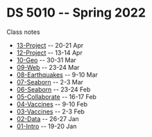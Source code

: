 # DS 5010 -- Spring 2022

Class notes

* [13-Project](13-Project.md) -- 20-21 Apr
* [12-Project](12-Project.md) -- 13-14 Apr
* [10-Geo](10-Geo.md) -- 30-31 Mar
* [09-Web](09-Web.md) -- 23-24 Mar
* [08-Earthquakes](08-Earthquakes.md) -- 9-10 Mar
* [07-Seaborn](07-Seaborn.md) -- 2-3 Mar
* [06-Seaborn](06-Seaborn.md) -- 23-24 Feb
* [05-Collaborate](05-Collaborate.md) -- 16-17 Feb
* [04-Vaccines](04-Vaccines.md) -- 9-10 Feb
* [03-Vaccines](03-Vaccines.md) -- 2-3 Feb
* [02-Data](02-Data.md) -- 26-27 Jan
* [01-Intro](01-Intro.md) -- 19-20 Jan
